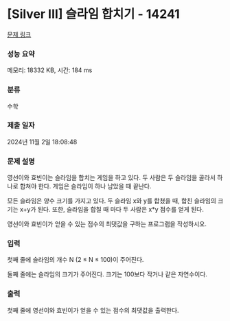 # [Silver III] 슬라임 합치기 - 14241 

[문제 링크](https://www.acmicpc.net/problem/14241) 

### 성능 요약

메모리: 18332 KB, 시간: 184 ms

### 분류

수학

### 제출 일자

2024년 11월 2일 18:08:48

### 문제 설명

<p>영선이와 효빈이는 슬라임을 합치는 게임을 하고 있다. 두 사람은 두 슬라임을 골라서 하나로 합쳐야 한다. 게임은 슬라임이 하나 남았을 때 끝난다.</p>

<p>모든 슬라임은 양수 크기를 가지고 있다. 두 슬라임 x와 y를 합쳤을 때, 합친 슬라임의 크기는 x+y가 된다. 또한, 슬라임을 합칠 때 마다 두 사람은 x*y 점수를 얻게 된다.</p>

<p>영선이와 효빈이가 얻을 수 있는 점수의 최댓값을 구하는 프로그램을 작성하시오.</p>

### 입력 

 <p>첫째 줄에 슬라임의 개수 N (2 ≤ N ≤ 100)이 주어진다.</p>

<p>둘째 줄에는 슬라임의 크기가 주어진다. 크기는 100보다 작거나 같은 자연수이다.</p>

### 출력 

 <p>첫째 줄에 영선이와 효빈이가 얻을 수 있는 점수의 최댓값을 출력한다.</p>

